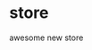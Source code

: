 # store
awesome new store

<!-- 
You can start by doing:

  cd C:\Users\fucsi\OneDrive\Documents\storeElectric\api\my-project
  yarn develop -->

  
<!-- Available commands in your project:

  yarn develop
  Start Strapi in watch mode. (Changes in Strapi project files will trigger a server restart)

  yarn start
  Start Strapi without watch mode.

  yarn build
  Build Strapi admin panel.

  yarn strapi
  Display all available commands.

You can start by doing:

  cd C:\Users\fucsi\OneDrive\Documents\storeElectric\my-project
  yarn develop -->
